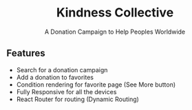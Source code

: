 <div align="center">
<h1>Kindness Collective</h1>
<p>A Donation Campaign to Help Peoples Worldwide</p>
</div>

## Features

-   Search for a donation campaign
-   Add a donation to favorites
-   Condition rendering for favorite page (See More button)
-   Fully Responsive for all the devices
-   React Router for routing (Dynamic Routing)
